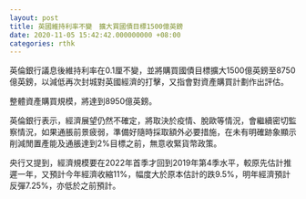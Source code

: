 ```yaml
---
layout: post
title: 英國維持利率不變　擴大買國債目標1500億英鎊
date: 2020-11-05 15:42:42.000000000 +08:00
categories: rthk
---
```


英倫銀行議息後維持利率在0.1厘不變，並將購買國債目標擴大1500億英鎊至8750億英鎊，以減低再次封城對英國經濟的打擊，又指會對資產購買計劃作出評估。

整體資產購買規模，將達到8950億英鎊。

英倫銀行表示，經濟展望仍然不確定，將取決於疫情、脫歐等情況，會繼續密切監察情況，如果通脹前景疲弱，準備好隨時採取額外必要措施，在未有明確跡象顯示削減閒置產能及通脹達到2%目標之前，無意收緊貨幣政策。

央行又提到，經濟規模要在2022年首季才回到2019年第4季水平，較原先估計推遲一年，又預計今年經濟收縮11%，幅度大於原本估計的跌9.5%，明年經濟預計反彈7.25%，亦低於之前預計。
